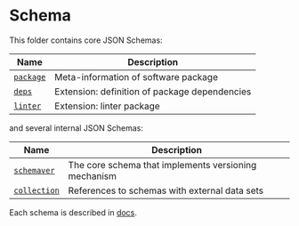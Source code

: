 # Schema

This folder contains core JSON Schemas:

| Name                            | Description                                          |
|---------------------------------|------------------------------------------------------|
| [`package`](package.json)       | Meta-information of software package                 |
| [`deps`](deps.json)             | Extension: definition of package dependencies        |
| [`linter`](linter.json)         | Extension: linter package                            |

and several internal JSON Schemas:

| Name                            | Description                                          |
|---------------------------------|------------------------------------------------------|
| [`schemaver`](semver.json)      | The core schema that implements versioning mechanism |
| [`collection`](collection.json) | References to schemas with external data sets        |

Each schema is described in [docs](../../docs/).
